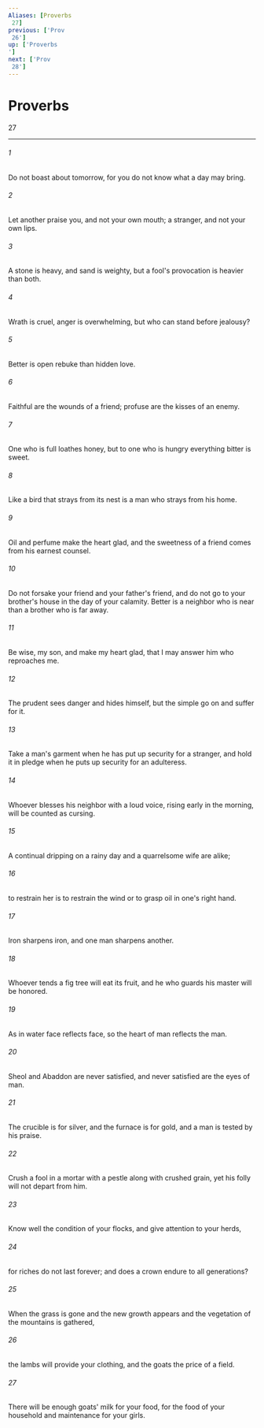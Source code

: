 ```yaml
---
Aliases: [Proverbs 27]
previous: ['Prov 26']
up: ['Proverbs']
next: ['Prov 28']
---
```

# Proverbs 27

***
 

###### 1 
Do not boast about tomorrow,  for you do not know what a day may bring.   

###### 2 
Let another praise you, and not your own mouth;  a stranger, and not your own lips.   

###### 3 
A stone is heavy, and sand is weighty,  but a fool's provocation is heavier than both.   

###### 4 
Wrath is cruel, anger is overwhelming,  but who can stand before jealousy?   

###### 5 
Better is open rebuke  than hidden love.   

###### 6 
Faithful are the wounds of a friend;  profuse are the kisses of an enemy.   

###### 7 
One who is full loathes honey,  but to one who is hungry everything bitter is sweet.   

###### 8 
Like a bird that strays from its nest  is a man who strays from his home.   

###### 9 
Oil and perfume make the heart glad,  and the sweetness of a friend comes from his earnest counsel.   

###### 10 
Do not forsake your friend and your father's friend,  and do not go to your brother's house in the day of your calamity.  Better is a neighbor who is near  than a brother who is far away.   

###### 11 
Be wise, my son, and make my heart glad,  that I may answer him who reproaches me.   

###### 12 
The prudent sees danger and hides himself,  but the simple go on and suffer for it.   

###### 13 
Take a man's garment when he has put up security for a stranger,  and hold it in pledge when he puts up security for an adulteress.   

###### 14 
Whoever blesses his neighbor with a loud voice,  rising early in the morning,  will be counted as cursing.   

###### 15 
A continual dripping on a rainy day  and a quarrelsome wife are alike;   

###### 16 
to restrain her is to restrain the wind  or to grasp oil in one's right hand.   

###### 17 
Iron sharpens iron,  and one man sharpens another.   

###### 18 
Whoever tends a fig tree will eat its fruit,  and he who guards his master will be honored.   

###### 19 
As in water face reflects face,  so the heart of man reflects the man.   

###### 20 
Sheol and Abaddon are never satisfied,  and never satisfied are the eyes of man.   

###### 21 
The crucible is for silver, and the furnace is for gold,  and a man is tested by his praise.   

###### 22 
Crush a fool in a mortar with a pestle  along with crushed grain,  yet his folly will not depart from him.  

###### 23 
Know well the condition of your flocks,  and give attention to your herds,   

###### 24 
for riches do not last forever;  and does a crown endure to all generations?   

###### 25 
When the grass is gone and the new growth appears  and the vegetation of the mountains is gathered,   

###### 26 
the lambs will provide your clothing,  and the goats the price of a field.   

###### 27 
There will be enough goats' milk for your food,  for the food of your household  and maintenance for your girls.
